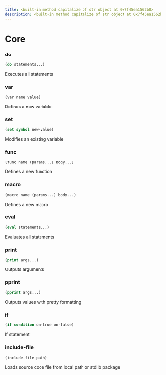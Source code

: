 ```yaml
---
title: <built-in method capitalize of str object at 0x7f45ea1562b0>
description: <built-in method capitalize of str object at 0x7f45ea1562b0> functions and variables
---
```


# Core

### do

```lisp
(do statements...)
```

Executes all statements

### var

```lisp
(var name value)
```

Defines a new variable

### set

```lisp
(set symbol new-value)
```

Modifies an existing variable

### func

```lisp
(func name (params...) body...)
```

Defines a new function

### macro

```lisp
(macro name (params...) body...)
```

Defines a new macro

### eval

```lisp
(eval statements...)
```

Evaluates all statements

### print

```lisp
(print args...)
```

Outputs arguments

### pprint

```lisp
(pprint args...)
```

Outputs values with pretty formatting

### if

```lisp
(if condition on-true on-false)
```

If statement

### include-file

```lisp
(include-file path)
```

Loads source code file from local path or stdlib package

